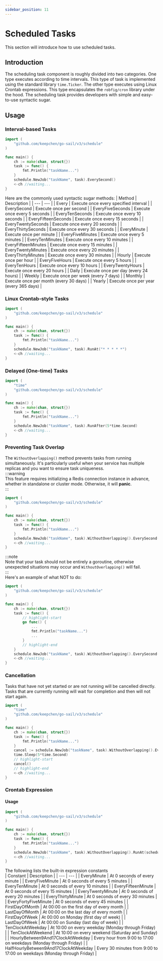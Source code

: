 ```yaml
---
sidebar_position: 11
---  
```

# Scheduled Tasks  
This section will introduce how to use scheduled tasks.  
## Introduction  
The scheduling task component is roughly divided into two categories. One type executes according to time intervals. This type of task is implemented using the standard library `time.Ticker`. The other type executes using Linux Crontab expressions. This type encapsulates the `robfig/cron` library under the hood. The scheduling task provides developers with simple and easy-to-use syntactic sugar.  
## Usage  
### Interval-based Tasks  
```go title="main.go" showLineNumbers  
import (
    "github.com/keepchen/go-sail/v3/schedule"
)

func main() {
    ch := make(chan, struct{})
    task := func() {
        fmt.Println("taskName...")
    }
    schedule.NewJob("taskName", task).EverySecond()
    <-ch //waiting...
}
```  
Here are the commonly used syntactic sugar methods:
| Method | Description |
| --- | --- |
| Every | Execute once every specified interval |
| EverySecond | Execute once per second |
| EveryFiveSeconds | Execute once every 5 seconds |
| EveryTenSeconds | Execute once every 10 seconds | 
| EveryFifteenSeconds | Execute once every 15 seconds |
| EveryTwentySeconds | Execute once every 20 seconds |
| EveryThirtySeconds | Execute once every 30 seconds |
| EveryMinute | Execute once per minute |
| EveryFiveMinutes | Execute once every 5 minutes |
| EveryTenMinutes | Execute once every 10 minutes |
| EveryFifteenMinutes | Execute once every 15 minutes |
| EveryTwentyMinutes | Execute once every 20 minutes |
| EveryThirtyMinutes | Execute once every 30 minutes |
| Hourly | Execute once per hour |
| EveryFiveHours | Execute once every 5 hours |
| EveryTenHours | Execute once every 10 hours |
| EveryTwentyHours | Execute once every 20 hours |
| Daily | Execute once per day (every 24 hours) |
| Weekly | Execute once per week (every 7 days) |
| Monthly | Execute once per month (every 30 days) |
| Yearly | Execute once per year (every 365 days) |

### Linux Crontab-style Tasks  
```go title="main.go" showLineNumbers  
import (
    "github.com/keepchen/go-sail/v3/schedule"
)

func main() {
    ch := make(chan, struct{})
    task := func() {
        fmt.Println("taskName...")
    }
    schedule.NewJob("taskName", task).RunAt("* * * * *")
    <-ch //waiting...
}
```  
### Delayed (One-time) Tasks  
```go title="main.go" showLineNumbers  
import (
    "time"
    "github.com/keepchen/go-sail/v3/schedule"
)

func main() {
    ch := make(chan, struct{})
    task := func() {
        fmt.Println("taskName...")
    }
    schedule.NewJob("taskName", task).RunAfter(5*time.Second)
    <-ch //waiting...
}
```  
### Preventing Task Overlap  
The `WithoutOverlapping()` method prevents tasks from running simultaneously. It's particularly useful when your service has multiple replicas and you want to ensure task uniqueness.  
:::warning  
This feature requires initializing a Redis connection instance in advance, whether in standalone or cluster mode.
Otherwise, it will **panic**.  
:::
```go title="main.go" showLineNumbers  
import (
    "github.com/keepchen/go-sail/v3/schedule"
)

func main() {
    ch := make(chan, struct{})
    task := func() {
        fmt.Println("taskName...")
    }
    schedule.NewJob("taskName", task).WithoutOverlapping().EverySecond()
    <-ch //waiting...
}
```  
:::note  
Note that your task should not be entirely a goroutine, otherwise unexpected situations may occur and `WithoutOverlapping()` will fail.  
:::  
Here's an example of what NOT to do:  
```go title="main.go" showLineNumbers  
import (
    "github.com/keepchen/go-sail/v3/schedule"
)

func main() {
    ch := make(chan, struct{})
    task := func() {
        // highlight-start
        go func() {
            ...
            fmt.Println("taskName...")
            ...
        }
        // highlight-end
    }
    schedule.NewJob("taskName", task).WithoutOverlapping().EverySecond()
    <-ch //waiting...
}
```  
### Cancellation  
Tasks that have not yet started or are not running will be cancelled directly. Tasks that are currently running will wait for completion and then will not start again.  
```go title="main.go" showLineNumbers  
import (
    "time"
    "github.com/keepchen/go-sail/v3/schedule"
)

func main() {
    ch := make(chan, struct{})
    task := func() {
        fmt.Println("taskName...")
    }
    cancel := schedule.NewJob("taskName", task).WithoutOverlapping().EverySecond()
    time.Sleep(5*time.Second)
    // highlight-start
    cancel()
    // highlight-end
    <-ch //waiting...
}
```  
### Crontab Expression  
#### Usage  
```go title="main.go" showLineNumbers  
import (
    "github.com/keepchen/go-sail/v3/schedule"
)

func main() {
    ch := make(chan, struct{})
    task := func() {
        fmt.Println("taskName...")
    }
    schedule.NewJob("taskName", task).WithoutOverlapping().RunAt(schedule.EveryFiveMinute)
    <-ch //waiting...
}
```  
The following lists the built-in expression constants  
| Constant    | Description |
| --- | --- |
| EveryMinute                           | At 0 seconds of every minute |
| EveryFiveMinute                       | At 0 seconds of every 5 minutes |
| EveryTenMinute                        | At 0 seconds of every 10 minutes |
| EveryFifteenMinute                    | At 0 seconds of every 15 minutes | 
| EveryTwentyMinute                     | At 0 seconds of every 20 minutes |
| EveryThirtyMinute                     | At 0 seconds of every 30 minutes |
| EveryFortyFiveMinute                  | At 0 seconds of every 45 minutes |
| FirstDayOfMonth                       | At 00:00 on the first day of every month |
| LastDayOfMonth                        | At 00:00 on the last day of every month |
| FirstDayOfWeek                        | At 00:00 on Monday (first day of week) |
| LastDayOfWeek                         | At 00:00 on Sunday (last day of week) |
| TenClockAtWeekday                     | At 10:00 on every weekday (Monday through Friday) |
| TenClockAtWeekend                     | At 10:00 on every weekend (Saturday and Sunday) |
| HourlyBetween9And17ClockAtWeekday     | Every hour from 9:00 to 17:00 on weekdays (Monday through Friday) |
| HalfHourlyBetween9And17ClockAtWeekday | Every 30 minutes from 9:00 to 17:00 on weekdays (Monday through Friday) |
